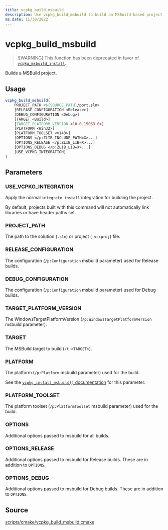 ```yaml
---
title: vcpkg_build_msbuild
description: Use vcpkg_build_msbuild to build an MSBuild-based project.
ms.date: 11/30/2022
---
```

# vcpkg_build_msbuild

> ![WARNING]
> This function has been deprecated in favor of [`vcpkg_msbuild_install`](vcpkg_msbuild_install.md).

Builds a MSBuild project.

## Usage

```cmake
vcpkg_build_msbuild(
    PROJECT_PATH <${SOURCE_PATH}/port.sln>
    [RELEASE_CONFIGURATION <Release>]
    [DEBUG_CONFIGURATION <Debug>]
    [TARGET <Build>]
    [TARGET_PLATFORM_VERSION <10.0.15063.0>]
    [PLATFORM <Win32>]
    [PLATFORM_TOOLSET <v143>]
    [OPTIONS </p:ZLIB_INCLUDE_PATH=X>...]
    [OPTIONS_RELEASE </p:ZLIB_LIB=X>...]
    [OPTIONS_DEBUG </p:ZLIB_LIB=X>...]
    [USE_VCPKG_INTEGRATION]
)
```

## Parameters

### USE_VCPKG_INTEGRATION

Apply the normal `integrate install` integration for building the project.

By default, projects built with this command will not automatically link libraries or have header paths set.

### PROJECT_PATH

The path to the solution (`.sln`) or project (`.vcxproj`) file.

### RELEASE_CONFIGURATION

The configuration (`/p:Configuration` msbuild parameter) used for Release builds.

### DEBUG_CONFIGURATION

The configuration (`/p:Configuration` msbuild parameter) used for Debug builds.

### TARGET_PLATFORM_VERSION

The WindowsTargetPlatformVersion (`/p:WindowsTargetPlatformVersion` msbuild parameter).

### TARGET

The MSBuild target to build (`/t:<TARGET>`).

### PLATFORM

The platform (`/p:Platform` msbuild parameter) used for the build.

See the [`vcpkg_install_msbuild()` documentation](vcpkg_install_msbuild.md#platform) for this parameter.

### PLATFORM_TOOLSET

The platform toolset (`/p:PlatformToolset` msbuild parameter) used for the build.

### OPTIONS

Additional options passed to msbuild for all builds.

### OPTIONS_RELEASE

Additional options passed to msbuild for Release builds. These are in addition to `OPTIONS`.

### OPTIONS_DEBUG

Additional options passed to msbuild for Debug builds. These are in addition to `OPTIONS`.

## Source

[scripts/cmake/vcpkg\_build\_msbuild.cmake](https://github.com/Microsoft/vcpkg/blob/master/scripts/cmake/vcpkg_build_msbuild.cmake)
